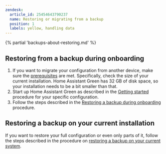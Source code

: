 ```yaml
---
zendesk:
  article_id: 25454643790237
  name: Restoring or migrating from a backup
  position: 1
  labels: yellow, handling data
---
```



{% partial 'backups-about-restoring.md' %}


## Restoring from a backup during onboarding

1. If you want to migrate your configuration from another device, make sure the [prerequisites](https://www.home-assistant.io/common-tasks/general/#restoring-a-backup-during-onboarding) are met. Specifically, check the size of your current installation. Home Assistant Green has 32 GB of disk space, so your installation needs to be a bit smaller than that.
2. Start up Home Assistant Green as described in the [Getting started](/hc/en-us/sections/25293966429597-Getting-started) procedure for your specific configuration.
3. Follow the steps described in the [Restoring a backup during onboarding](https://www.home-assistant.io/common-tasks/general/#restoring-a-backup-during-onboarding) procedure.

## Restoring a backup on your current installation

If you want to restore your full configuration or even only parts of it, follow the steps described in the procedure on [restoring a backup on your current system](https://www.home-assistant.io/common-tasks/general/#to-restore-a-backup-on-your-current-system).
